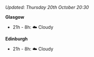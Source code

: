 *Updated: Thursday 20th October 20:30*

**Glasgow**

* 21h - 8h: :cloud: Cloudy

**Edinburgh**

* 21h - 8h: :cloud: Cloudy
